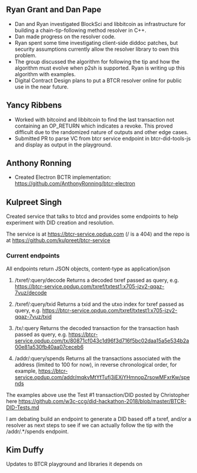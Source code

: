 ## Ryan Grant and Dan Pape

- Dan and Ryan investigated BlockSci and libbitcoin as infrastructure for building a chain-tip-following method resolver in C++.  
- Dan made progress on the resolver code.
- Ryan spent some time investigating client-side diddoc patches, but security assumptions currently allow the resolver library to own this problem.  
- The group discussed the algorithm for following the tip and how the algorithm must evolve when p2sh is supported. Ryan is writing up this algorithm with examples.
- Digital Contract Design plans to put a BTCR resolver online for public use in the near future.

## Yancy Ribbens

- Worked with bitcoind and libbitcoin to find the last transaction not containing an OP_RETURN which indicates a revoke.  This proved difficult due to the randomized nature of outputs and other edge cases.
- Submitted PR to parse VC from btcr service endpoint in btcr-did-tools-js and display as output in the playground. 
  
## Anthony Ronning
 
- Created Electron BCTR implementation: https://github.com/AnthonyRonning/btcr-electron

## Kulpreet Singh

Created service that talks to btcd and provides some endpoints to help experiment with DID creation and resolution.

The service is at https://btcr-service.opdup.com (/ is a 404) and the repo is at https://github.com/kulpreet/btcr-service

### Current endpoints

All endpoints return JSON objects, content-type as application/json

1. /txref/:query/decode
Returns a decoded txref passed as query, e.g. https://btcr-service.opdup.com/txref/txtest1:x705-jzv2-qqaz-7vuz/decode

2. /txref/:query/txid
Returns a txid and the utxo index for txref passed as query, e.g. https://btcr-service.opdup.com/txref/txtest1:x705-jzv2-qqaz-7vuz/txid

3. /tx/:query
Returns the decoded transaction for the transaction hash passed as query, e.g. https://btcr-service.opdup.com/tx/80871cf043c1d96f3d716f5bc02daa15a5e534b2a00e81a530fb40aa07ceceb6

4. /addr/:query/spends
Returns all the transactions associated with the address (limited to 100 for now), in reverse chronological order, for example, https://btcr-service.opdup.com/addr/mqkvMtYfTufj3iEXjYHmnopZrsowMFxrKw/spends

The examples above use the Test #1 transaction/DID posted by Christopher here https://github.com/w3c-ccg/did-hackathon-2018/blob/master/BTCR-DID-Tests.md

I am debating build an endpoint to generate a DID based off a txref, and/or a resolver as next steps to see if we can actually follow the tip with the /addr/.*/spends endpoint.


## Kim Duffy

Updates to BTCR playground and libraries it depends on

